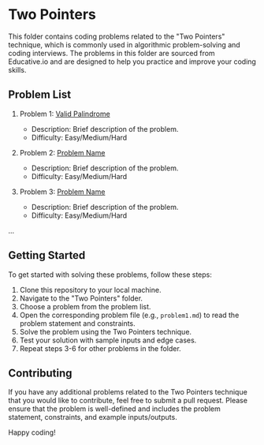 # Two Pointers

This folder contains coding problems related to the "Two Pointers" technique, which is commonly used in algorithmic problem-solving and coding interviews. The problems in this folder are sourced from Educative.io and are designed to help you practice and improve your coding skills.

## Problem List

1. Problem 1: [Valid Palindrome](valid_palindrome.cpp)
    - Description: Brief description of the problem.
    - Difficulty: Easy/Medium/Hard

2. Problem 2: [Problem Name](problem2.md)
    - Description: Brief description of the problem.
    - Difficulty: Easy/Medium/Hard

3. Problem 3: [Problem Name](problem3.md)
    - Description: Brief description of the problem.
    - Difficulty: Easy/Medium/Hard

...

## Getting Started

To get started with solving these problems, follow these steps:

1. Clone this repository to your local machine.
2. Navigate to the "Two Pointers" folder.
3. Choose a problem from the problem list.
4. Open the corresponding problem file (e.g., `problem1.md`) to read the problem statement and constraints.
5. Solve the problem using the Two Pointers technique.
6. Test your solution with sample inputs and edge cases.
7. Repeat steps 3-6 for other problems in the folder.

## Contributing

If you have any additional problems related to the Two Pointers technique that you would like to contribute, feel free to submit a pull request. Please ensure that the problem is well-defined and includes the problem statement, constraints, and example inputs/outputs.

Happy coding!